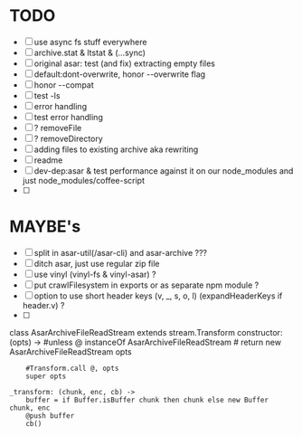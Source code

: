 
# TODO
- [ ] use async fs stuff everywhere
- [ ] archive.stat & ltstat & (...sync)
- [ ] original asar: test (and fix) extracting empty files
- [ ] default:dont-overwrite, honor --overwrite flag
- [ ] honor --compat
- [ ] test -ls
- [ ] error handling
- [ ] test error handling
- [ ] ? removeFile
- [ ] ? removeDirectory
- [ ] adding files to existing archive aka rewriting
- [ ] readme
- [ ] dev-dep:asar & test performance against it on our node_modules and just node_modules/coffee-script
- [ ] 

# MAYBE's
- [ ] split in asar-util(/asar-cli) and asar-archive ???
- [ ] ditch asar, just use regular zip file
- [ ] use vinyl (vinyl-fs & vinyl-asar) ?
- [ ] put crawlFilesystem in exports or as separate npm module ?
- [ ] option to use short header keys (v, _, s, o, l) (expandHeaderKeys if header.v) ?
- [ ] 


class AsarArchiveFileReadStream extends stream.Transform
	constructor: (opts) ->
		#unless @ instanceOf AsarArchiveFileReadStream
		#	return new AsarArchiveFileReadStream opts

		#Transform.call @, opts
		super opts

	_transform: (chunk, enc, cb) ->
		buffer = if Buffer.isBuffer chunk then chunk else new Buffer chunk, enc
		@push buffer
		cb()